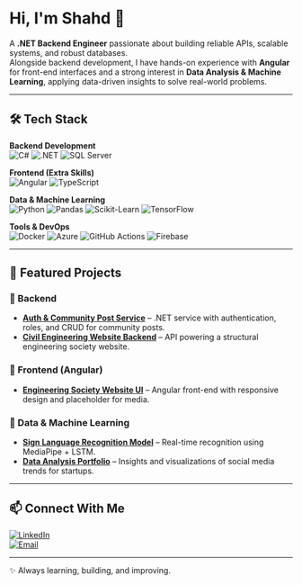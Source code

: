 # Hi, I'm Shahd 👋  

A **.NET Backend Engineer** passionate about building reliable APIs, scalable systems, and robust databases.  
Alongside backend development, I have hands-on experience with **Angular** for front-end interfaces and a strong interest in **Data Analysis & Machine Learning**, applying data-driven insights to solve real-world problems.  

---

## 🛠️ Tech Stack  

**Backend Development**  
![C#](https://img.shields.io/badge/C%23-239120?style=for-the-badge&logo=c-sharp&logoColor=white)
![.NET](https://img.shields.io/badge/.NET-512BD4?style=for-the-badge&logo=dotnet&logoColor=white)
![SQL Server](https://img.shields.io/badge/SQL%20Server-CC2927?style=for-the-badge&logo=microsoftsqlserver&logoColor=white)

**Frontend (Extra Skills)**  
![Angular](https://img.shields.io/badge/Angular-DD0031?style=for-the-badge&logo=angular&logoColor=white)
![TypeScript](https://img.shields.io/badge/TypeScript-3178C6?style=for-the-badge&logo=typescript&logoColor=white)

**Data & Machine Learning**  
![Python](https://img.shields.io/badge/Python-3776AB?style=for-the-badge&logo=python&logoColor=white)
![Pandas](https://img.shields.io/badge/pandas-150458?style=for-the-badge&logo=pandas&logoColor=white)
![Scikit-Learn](https://img.shields.io/badge/scikit--learn-F7931E?style=for-the-badge&logo=scikitlearn&logoColor=white)
![TensorFlow](https://img.shields.io/badge/TensorFlow-FF6F00?style=for-the-badge&logo=tensorflow&logoColor=white)

**Tools & DevOps**  
![Docker](https://img.shields.io/badge/Docker-2496ED?style=for-the-badge&logo=docker&logoColor=white)
![Azure](https://img.shields.io/badge/Azure-0078D4?style=for-the-badge&logo=microsoftazure&logoColor=white)
![GitHub Actions](https://img.shields.io/badge/GitHub%20Actions-2088FF?style=for-the-badge&logo=githubactions&logoColor=white)
![Firebase](https://img.shields.io/badge/Firebase-FFCA28?style=for-the-badge&logo=firebase&logoColor=black)

---

## 📂 Featured Projects  

### 🔹 Backend  
- **[Auth & Community Post Service](#)** – .NET service with authentication, roles, and CRUD for community posts.  
- **[Civil Engineering Website Backend](#)** – API powering a structural engineering society website.  

### 🔹 Frontend (Angular)  
- **[Engineering Society Website UI](#)** – Angular front-end with responsive design and placeholder for media.  

### 🔹 Data & Machine Learning  
- **[Sign Language Recognition Model](#)** – Real-time recognition using MediaPipe + LSTM.  
- **[Data Analysis Portfolio](#)** – Insights and visualizations of social media trends for startups.  

---

## 📫 Connect With Me  

[![LinkedIn](https://img.shields.io/badge/LinkedIn-0A66C2?style=for-the-badge&logo=linkedin&logoColor=white)](https://www.linkedin.com/in/shahdsherif/)  
[![Email](https://img.shields.io/badge/Email-D14836?style=for-the-badge&logo=gmail&logoColor=white)](mailto:shahdsherifwork2@gmail.com)  

---

✨ Always learning, building, and improving.  
